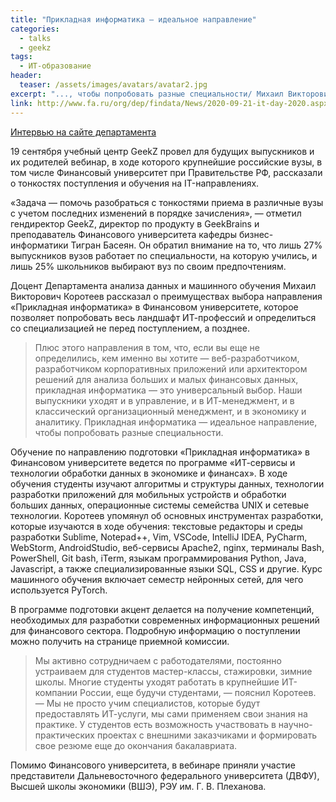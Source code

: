 ```yaml
---
title: "Прикладная информатика — идеальное направление"
categories:
  - talks
  - geekz
tags:
  - ИТ-образование
header:
  teaser: /assets/images/avatars/avatar2.jpg
excerpt: "..., чтобы попробовать разные специальности/ Михаил Викторович Коротеев рассказал о преимуществах выбора направления «Прикладная информатика» в Финансовом университете."
link: http://www.fa.ru/org/dep/findata/News/2020-09-21-it-day-2020.aspx
---
```


[Интервью на сайте департамента](http://www.fa.ru/org/dep/findata/News/2020-09-21-it-day-2020.aspx)


​19 сентября учебный центр GeekZ провел для будущих выпускников и их родителей вебинар, в ходе которого крупнейшие российские вузы, в том числе Финансовый университет при Правительстве РФ, рассказали о тонкостях поступления и обучения на IT-направлениях.

«Задача — помочь разобраться с тонкостями приема в различные вузы с учетом последних изменений в порядке зачисления», — отметил гендиректор GeekZ, директор по продукту в GeekBrains и преподаватель Финансового университета кафедры бизнес-информатики Тигран Басеян. Он обратил внимание на то, что лишь 27% выпускников вузов работает по специальности, на которую учились, и лишь 25% школьников выбирают вуз по своим предпочтениям.

Доцент Департамента анализа данных и машинного обучения Михаил Викторович Коротеев рассказал о преимуществах выбора направления «Прикладная информатика» в Финансовом университете, которое позволяет попробовать весь ландшафт ИТ-профессий и определиться со специализацией не перед поступлением, а позднее.

> Плюс этого направления в том, что, если вы еще не определились, кем именно вы хотите — веб-разработчиком, разработчиком корпоративных приложений или архитектором решений для анализа больших и малых финансовых данных, прикладная информатика — это универсальный выбор. Наши выпускники уходят и в управление, и в ИТ-менеджмент, и в классический организационный менеджмент, и в экономику и аналитику. Прикладная информатика — идеальное направление, чтобы попробовать разные специальности.

Обучение по направлению подготовки «Прикладная информатика» в Финансовом университете ведется по программе «ИТ-сервисы и технологии обработки данных в экономике и финансах». В ходе обучения студенты изучают алгоритмы и структуры данных, технологии разработки приложений для мобильных устройств и обработки больших данных, операционные системы семейства UNIX и сетевые технологии. Коротеев упомянул об основных инструментах разработки, которые изучаются в ходе обучения: текстовые редакторы и среды разработки Sublime, Notepad++, Vim, VSCode, IntelliJ IDEA, PyCharm, WebStorm, AndroidStudio, веб-сервисы Apache2, nginx, терминалы Bash, PowerShell, Git bash, iTerm, языкам программирования Python, Java, Javascript, а также специализированные языки SQL, CSS и другие. Курс машинного обучения включает семестр нейронных сетей, для чего используется PyTorch.

В программе подготовки акцент делается на получение компетенций, необходимых для разработки современных информационных решений для финансового сектора. Подробную информацию о поступлении можно получить на странице приемной комиссии.

> Мы активно сотрудничаем с работодателями, постоянно устраиваем для студентов мастер-классы, стажировки, зимние школы. Многие студенты уходят работать в крупнейшие ИТ-компании России, еще будучи студентами, — пояснил Коротеев. — Мы не просто учим специалистов, которые будут предоставлять ИТ-услуги, мы сами применяем свои знания на практике. У студентов есть возможность участвовать в научно-практических проектах с внешними заказчиками и формировать свое резюме еще до окончания бакалавриата.

Помимо Финансового университета, в вебинаре приняли участие представители Дальневосточного федерального университета (ДВФУ), Высшей школы экономики (ВШЭ), РЭУ им. Г. В. Плеханова.​